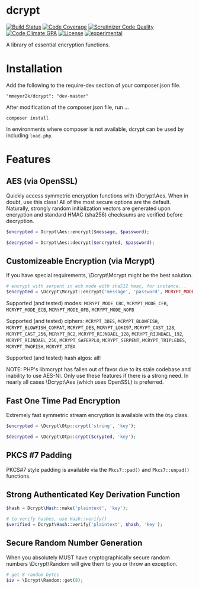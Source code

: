 dcrypt
======
[![Build Status](https://travis-ci.org/mmeyer2k/dcrypt.png)](https://travis-ci.org/mmeyer2k/dcrypt)
[![Code Coverage](https://scrutinizer-ci.com/g/mmeyer2k/dcrypt/badges/coverage.png?b=master)](https://scrutinizer-ci.com/g/mmeyer2k/dcrypt/?branch=master)
[![Scrutinizer Code Quality](https://scrutinizer-ci.com/g/mmeyer2k/dcrypt/badges/quality-score.png?b=master)](https://scrutinizer-ci.com/g/mmeyer2k/dcrypt/?branch=master)
[![Code Climate GPA](https://codeclimate.com/github/mmeyer2k/dcrypt/badges/gpa.svg)](https://codeclimate.com/github/mmeyer2k/dcrypt)
[![License](https://poser.pugx.org/mmeyer2k/dcrypt/license.svg)](https://packagist.org/packages/mmeyer2k/dcrypt)
[![experimental](http://badges.github.io/stability-badges/dist/experimental.svg)](http://github.com/badges/stability-badges)

A library of essential encryption functions. 

# Installation
Add the following to the require-dev section of your composer.json file.
```
"mmeyer2k/dcrypt": "dev-master"
```
After modification of the composer.json file, run ...
```
composer install
```
In environments where composer is not available, dcrypt can be used by including `load.php`.
# Features
## AES (via OpenSSL)
Quickly access symmetric encryption functions with \Dcrypt\Aes. When in doubt, use this class! All of the most secure options are the default. Naturally, strongly random initialization vectors are generated upon encryption and standard HMAC (sha256) checksums are verified before decryption.
```php
$encrypted = Dcrypt\Aes::encrypt($message, $password);

$decrypted = Dcrypt\Aes::decrypt($encrypted, $password);
```
## Customizeable Encryption (via Mcrypt)
If you have special requirements, \Dcrypt\Mcrypt might be the best solution.
```php
# encrypt with serpent in ecb mode with sha512 hmac, for instance...
$encrypted = \Dcrypt\Mcrypt::encrypt('message', 'password', MCRYPT_MODE_ECB, MCRYPT_SERPENT, 'sha512');
```
Supported (and tested) modes: `MCRYPT_MODE_CBC`, `MCRYPT_MODE_CFB`, `MCRYPT_MODE_ECB`, `MCRYPT_MODE_OFB`, `MCRYPT_MODE_NOFB`

Supported (and tested) ciphers: `MCRYPT_3DES`, `MCRYPT_BLOWFISH`, `MCRYPT_BLOWFISH_COMPAT`, `MCRYPT_DES`, `MCRYPT_LOKI97`, `MCRYPT_CAST_128`, `MCRYPT_CAST_256`, `MCRYPT_RC2`, `MCRYPT_RIJNDAEL_128`, `MCRYPT_RIJNDAEL_192`, `MCRYPT_RIJNDAEL_256`, `MCRYPT_SAFERPLU`, `MCRYPT_SERPENT`, `MCRYPT_TRIPLEDES`, `MCRYPT_TWOFISH`, `MCRYPT_XTEA`

Supported (and tested) hash algos: all!

NOTE: PHP's libmcrypt has fallen out of favor due to its stale codebase and inability to use AES-NI. Only use these features if there is a strong need. In nearly all cases \Dcrypt\Aes (which uses OpenSSL) is preferred.

## Fast One Time Pad Encryption
Extremely fast symmetric stream encryption is available with the `Otp` class.
```php
$encrypted = \Dcrypt\Otp::crypt('string', 'key');

$decrypted = \Dcrypt\Otp::crypt($crypted, 'key'); 
```
## PKCS #7 Padding
PKCS#7 style padding is available via the `Pkcs7::pad()` and `Pkcs7::unpad()` functions.
## Strong Authenticated Key Derivation Function
```php
$hash = Dcrypt\Hash::make('plaintext', 'key');

# to verify hashes, use Hash::verify()
$verified = Dcrypt\Hash::verify('plaintext', $hash, 'key');
```
## Secure Random Number Generation
When you absolutely MUST have cryptographically secure random numbers \Dcrypt\Random will give them to you or throw an exception.
```php
# get 8 random bytes
$iv = \Dcrypt\Random::get(8);
```

